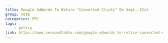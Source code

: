 ```yaml
---
title: Google AdWords To Retire "Converted Clicks" On Sept. 21st
group: note
categories: PPC
tags:
    - policy
link: https://www.seroundtable.com/google-adwords-to-retire-converted-clicks-22433.html
---
```

